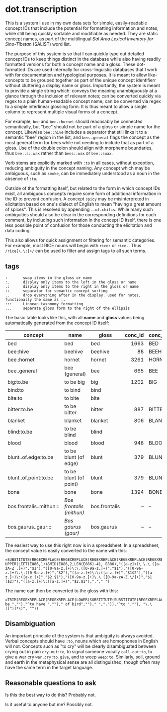 # dot.transcription

This is a system I use in my own data sets for simple, easily-readable concept IDs that include the potential for formatting information and notes, while still being quickly sortable and modifiable as needed. They are static concept names, as part of the multilingual _Sal Area Lexical Inventory for Sino-Tibetan_ (SALIST) word list.

The purpose of this system is so that I can quickly type out detailed concept IDs to keep things distinct in the database while also having readily formatted versions for both a concept name and a gloss. These dot-formatted IDs are used internally for cross-linguistic databases that I work with for documentation and typological purposes. It is meant to allow like-concepts to be grouped together as part of the unique concept identifierr without cluttering a display name or gloss. Importantly, the system is meant to provide a single string which: conveys the meaning unambiguously at a glance through the inclusion of relevant notes; can be converted quickly via regex to a plain human-readable concept name; can be converted via regex to a simple interlinear glossing form. It is thus meant to allow a single column to represent multiple visual forms of a concept.

For example, `bee` and `bee.:hornet` should reaonsably be connected semantically, but "bee" should not be part of a gloss or simple name for the concept. Likewise `bee::hive` includes a separator that still links it to a semantic "bee" region in the list, and `bee..general` flags the concept as the most general term for bees while not needing to include that as part of a gloss. Use of the double colon should align with morpheme boundaries, thus `bee::s::wax` rather than `bees::wax` or `bee::swax`.

Verb stems are explicitly marked with `:to` in all cases, without exception, reducing ambiguity in the concept naming. Any concept which may be ambiguous, such as `smoke`, can be immediately understood as a noun in the absence of `:to`.

Outside of the formatting itself, but related to the form in which concept IDs exist, all ambiguous concepts require some form of additional information in the ID to prevent confusion. A concept `spicy` may be misinterpreted in elicitation based on one's dialect of English to mean "having a great amount of spices". This is resolved by appending `..of.chilis`. While many such ambiguities should also be clear in the corresponding definitions for each comment, by including such information in the concept ID itself, there is one less possible point of confusion for those conducting the elicitation and data coding.

This also allows for quick assignment or filtering for semantic categories. For example, most RICE nouns will begin with `rice:` or `rice.`. Thus `/rice[\.\:]+/` can be used to filter and assign tags to all such terms. 

## tags

```
:       swap items in the gloss or name
:.      display only items to the left in the gloss or name
.:      display only items to the right in the gloss or name
::      separator for semantic concept sorting
..      drop everything after in the display. used for notes, functionally the same as :.
:::     Linnean taxonomy formatting
...     separate gloss form to the right of the ellipsis
```

The basic table looks like this, with all **name** and **gloss** values being automatically generated from the concept ID itself:

| concept | name | gloss | conc_id | conc_name |
|--------------------------|------------------------|---------------|--------:|-----------|
| bed | bed | bed | 1663 | BED |
| bee::hive | beehive | beehive | 88 | BEEHIVE |
| bee.:hornet | hornet | hornet | 3261 | HORNET |
| bee..general | bee (general) | bee | 665 | BEE |
| big:to.be | to be big | big | 1202 | BIG |
| bind:to | to bind | bind | | |
| bite:to | to bite | bite | | |
| bitter:to.be | to be bitter | bitter | 887 | BITTER |
| blanket | blanket | blanket | 806 | BLANKET |
| blind:to.be | to be blind | blind | | |
| blood | blood | blood | 946 | BLOOD |
| blunt..of.edge:to.be | to be blunt (of edge) | blunt | 379 | BLUNT |
| blunt..of.point:to.be | to be blunt (of point) | blunt | 379 | BLUNT |
| bone | bone | bone | 1394 | BONE |
| bos.frontalis..mithun::: | _Bos frontalis (mithun)_ | bos.frontalis | – | – |
| bos.gaurus..gaur::: | _Bos gaurus (gaur)_ | bos.gaurus | – | – |

The easiest way to use this right now is in a spreadsheet. In a spreadsheet, the concept value is easily converted to the name with this:
```
=SUBSTITUTE(REGEXREPLACE(REGEXREPLACE(REGEXREPLACE(REGEXREPLACE(REGEXREPLACE(REGEXREPLACE(REGEXREPLACE(IF(RIGHT(A1,3)=":::", UPPER(LEFT(E886,1))&MID(E886,2,LEN(E886)-4), E886),"([a-z]+)\.\.\.([a-zA-Z .]+)","$1"),"([0-9a-z.]+)\:\.([0-9a-z.]+)","$1"),"([0-9a-z.]+)\.\:([0-9a-z.]+)","$2"),"([a-z.]+)\:\:([a-z.]+)","$1$2"),"([a-z.]+)\:([a-z.]+)","$2.$1"),"([0-9a-z.]+)\.\.([0-9a-zA-Z.\/]+)","$1 ($2)"),"([a-z.]+)\:([a-z.]+)","$2.$1"),"."," ")
```

The name can then be converted to the gloss with this:
```
=TRIM(REGEXREPLACE(REGEXREPLACE(LOWER(SUBSTITUTE(SUBSTITUTE(REGEXREPLACE(REGEXREPLACE(A1,"^to be ",""),"^to have ","")," of bird","")," ",".")),"^to ",""), "\.\([^)]*\)", ""))
```

## Disambiguation

An important principle of the system is that ambiguity is always avoided. Verbal concepts should have `:to`, nouns which are homophones in English will not. Concepts such as "to cry" will be clearly disambiguated between crying out in pain `cry.out:to`, to signal someone vocally `call.out:to`, to give a war cry `war.cry:to.give`, and to weep `weep:to`. Similarly, soil, ground and earth in the metaphysical sense are all distinguished, though often may have the same term in the target language.

## Reasonable questions to ask

Is this the best way to do this? Probably not.

Is it useful to anyone but me? Possibly not.
